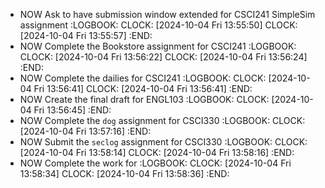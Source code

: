 - NOW Ask to have submission window extended for CSCI241 SimpleSim assignment
  :LOGBOOK:
  CLOCK: [2024-10-04 Fri 13:55:50]
  CLOCK: [2024-10-04 Fri 13:55:57]
  :END:
- NOW Complete the Bookstore assignment for CSCI241
  :LOGBOOK:
  CLOCK: [2024-10-04 Fri 13:56:22]
  CLOCK: [2024-10-04 Fri 13:56:24]
  :END:
- NOW Complete the dailies for CSCI241
  :LOGBOOK:
  CLOCK: [2024-10-04 Fri 13:56:41]
  CLOCK: [2024-10-04 Fri 13:56:41]
  :END:
- NOW Create the final draft for ENGL103
  :LOGBOOK:
  CLOCK: [2024-10-04 Fri 13:56:45]
  :END:
- NOW Complete the `dog` assignment for CSCI330
  :LOGBOOK:
  CLOCK: [2024-10-04 Fri 13:57:16]
  :END:
- NOW Submit the `seclog` assignment for CSCI330
  :LOGBOOK:
  CLOCK: [2024-10-04 Fri 13:58:14]
  CLOCK: [2024-10-04 Fri 13:58:16]
  :END:
- NOW Complete the work for
  :LOGBOOK:
  CLOCK: [2024-10-04 Fri 13:58:34]
  CLOCK: [2024-10-04 Fri 13:58:36]
  :END: